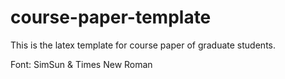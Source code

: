 # course-paper-template
This is the latex template for course paper of graduate students.

Font: SimSun & Times New Roman
